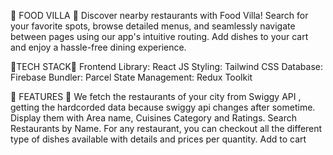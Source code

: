 🚀 FOOD VILLA 🚀
Discover nearby restaurants with Food Villa! Search for your favorite spots, browse detailed menus, and seamlessly navigate between pages using our app's intuitive routing. Add dishes to your cart and enjoy a hassle-free dining experience.

  🚀TECH STACK🚀
  Frontend Library: React JS
  Styling: Tailwind CSS
  Database: Firebase
  Bundler: Parcel
  State Management: Redux Toolkit

  🚀 FEATURES 🚀
  We fetch the restaurants of your city from Swiggy API , getting the hardcorded data because swiggy api changes after sometime.
  Display them with Area name, Cuisines Category and Ratings.
  Search Restaurants by Name.
  For any restaurant, you can checkout all the different type of dishes available with details and prices per quantity.
  Add to cart

